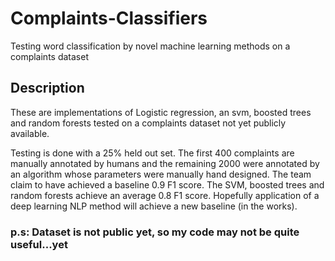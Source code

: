 # Complaints-Classifiers
Testing word classification by novel machine learning methods on a complaints dataset 

## Description

These are implementations of Logistic regression, an svm, boosted trees and random forests tested on a complaints dataset not yet publicly available. 

Testing is done with a 25% held out set. The first 400 complaints are manually annotated by humans and the remaining 2000 were annotated by an algorithm whose parameters were manually hand designed. 
The team claim to have achieved a baseline 0.9 F1 score. The SVM, boosted trees and random forests achieve an average 0.8 F1 score. 
Hopefully application of a deep learning NLP method will achieve a new baseline (in the works).


### p.s: Dataset is not public yet, so my code may not be quite useful...yet
